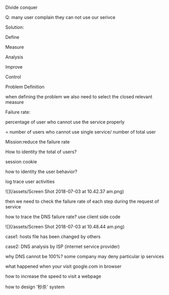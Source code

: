 Divide conquer

Q: many user complain they can not use our serivce

Solution:

Define

Measure

Analysis

Improve

Control

Problem Definition

when defining the problem we also need to select the closed relevant measure

Failure rate:

percentage of user who cannot use the service properly

= number of users who cannot use single service/ number of total user

Mission:reduce the failure rate

How to identity the total of users?

session cookie

how to identity the user behavior?

log trace user activities

![](/assets/Screen Shot 2018-07-03 at 10.42.37 am.png)

then we need to check the failure rate of each step during the request of service

how to trace the DNS failure rate? use client side code

![](/assets/Screen Shot 2018-07-03 at 10.48.44 am.png)

case1: hosts file has been changed by others

case2: DNS analysis by ISP \(internet service provider\)



why DNS cannot be 100%? some company may deny particular ip services



what happened when your visit google.com in browser

how to increase the speed to visit a webpage

how to design '秒杀' system

